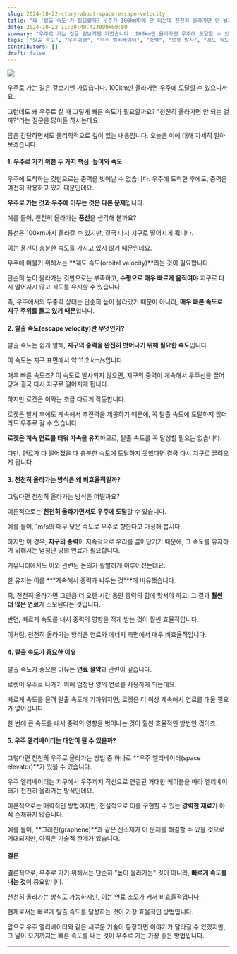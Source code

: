 ```yaml
---
slug: 2024-10-22-story-about-space-escape-velocity
title: "왜 '탈출 속도'가 필요할까? 우주가 100km밖에 안 되는데 천천히 올라가면 안 될까?"
date: 2024-10-22 11:39:40.423000+00:00
summary: "우주로 가는 길은 겉보기엔 가깝습니다. 100km만 올라가면 우주에 도달할 수 있으니까요. 그런데도 왜 우주로 갈 때 그렇게 빠른 속도가 필요할까요? \"천천히 올라가면 안 되는 걸까?\"라는 질문을 많이들 하시는데요. 답은 간단하면서도 물리학적으로 깊이 있는 내용입니다. 오늘은 이에 대해 자세히 알아보겠습니다."
tags: ["탈출 속도", "우주여행", "우주 엘리베이터", "중력", "로켓 발사", "궤도 속도"]
contributors: []
draft: false
---
```


![](https://blogger.googleusercontent.com/img/a/AVvXsEgF8ygLm--E0fzpnu-vyDE_MnP53LqU-r3w5FYx63aa4XJEM35z9DfginyXDSU-lyX1uLaQniiG0_PgEbGaIGtidO91MmISxZvvJkZf982pMY-ce-WpxUH5eeGBH5u2sCn600ibb2vBXVN10x6yogbrE1IpMnb95C-xryyrNaug3SUoDA8nRGPg1244lCs)

우주로 가는 길은 겉보기엔 가깝습니다. 100km만 올라가면 우주에 도달할 수 있으니까요.

그런데도 왜 우주로 갈 때 그렇게 빠른 속도가 필요할까요? "천천히 올라가면 안 되는 걸까?"라는 질문을 많이들 하시는데요.

답은 간단하면서도 물리학적으로 깊이 있는 내용입니다. 오늘은 이에 대해 자세히 알아보겠습니다.

#### 1. 우주로 가기 위한 두 가지 핵심: 높이와 속도

우주에 도착하는 것만으로는 중력을 벗어날 수 없습니다. 우주에 도착한 후에도, 중력은 여전히 작용하고 있기 때문인데요.

**우주로 가는 것과 우주에 머무는 것은 다른 문제**입니다.

예를 들어, 천천히 올라가는 **풍선**을 생각해 볼까요?

풍선은 100km까지 올라갈 수 있지만, 결국 다시 지구로 떨어지게 됩니다.

이는 풍선이 충분한 속도를 가지고 있지 않기 때문인데요.

우주에 머물기 위해서는 **궤도 속도(orbital velocity)**라는 것이 필요합니다.

단순히 높이 올라가는 것만으로는 부족하고, **수평으로 매우 빠르게 움직여야** 지구로 다시 떨어지지 않고 궤도를 유지할 수 있습니다.

즉, 우주에서의 무중력 상태는 단순히 높이 올라갔기 때문이 아니라, **매우 빠른 속도로 지구 주위를 돌고 있기 때문**입니다.

#### 2. 탈출 속도(escape velocity)란 무엇인가?

탈출 속도는 쉽게 말해, **지구의 중력을 완전히 벗어나기 위해 필요한 속도**입니다.

이 속도는 지구 표면에서 약 11.2 km/s입니다.

매우 빠른 속도죠? 이 속도로 발사되지 않으면, 지구의 중력이 계속해서 우주선을 끌어당겨 결국 다시 지구로 떨어지게 됩니다.

하지만 로켓은 이와는 조금 다르게 작동합니다.

로켓은 발사 후에도 계속해서 추진력을 제공하기 때문에, 꼭 탈출 속도에 도달하지 않더라도 우주로 갈 수 있습니다.

**로켓은 계속 연료를 태워 가속을 유지**하므로, 탈출 속도를 꼭 달성할 필요는 없습니다.

다만, 연료가 다 떨어졌을 때 충분한 속도에 도달하지 못했다면 결국 다시 지구로 끌려오게 됩니다.

#### 3. 천천히 올라가는 방식은 왜 비효율적일까?

그렇다면 천천히 올라가는 방식은 어떨까요?

이론적으로는 **천천히 올라가면서도 우주에 도달**할 수 있습니다.

예를 들어, 1m/s의 매우 낮은 속도로 우주로 향한다고 가정해 봅시다.

하지만 이 경우, **지구의 중력**이 지속적으로 우리를 끌어당기기 때문에, 그 속도를 유지하기 위해서는 엄청난 양의 연료가 필요합니다.

커뮤니티에서도 이와 관련된 논의가 활발하게 이루어졌는데요.

한 유저는 이를 **"계속해서 중력과 싸우는 것"**에 비유했습니다.

즉, 천천히 올라가면 그만큼 더 오랜 시간 동안 중력의 힘에 맞서야 하고, 그 결과 **훨씬 더 많은 연료**가 소모된다는 것입니다.

반면, 빠르게 속도를 내서 중력의 영향을 적게 받는 것이 훨씬 효율적입니다.

이처럼, 천천히 올라가는 방식은 연료와 에너지 측면에서 매우 비효율적입니다.

#### 4. 탈출 속도가 중요한 이유

탈출 속도가 중요한 이유는 **연료 절약**과 관련이 깊습니다.

로켓이 우주로 나가기 위해 엄청난 양의 연료를 사용하게 되는데요.

빠르게 속도를 올려 탈출 속도에 가까워지면, 로켓은 더 이상 계속해서 연료를 태울 필요가 없어집니다.

한 번에 큰 속도를 내서 중력의 영향을 벗어나는 것이 훨씬 효율적인 방법인 것이죠.

#### 5. 우주 엘리베이터는 대안이 될 수 있을까?

그렇다면 천천히 우주로 올라가는 방법 중 하나로 **우주 엘리베이터(space elevator)**가 있을 수 있습니다.

우주 엘리베이터는 지구에서 우주까지 직선으로 연결된 거대한 케이블을 따라 엘리베이터가 천천히 올라가는 방식인데요.

이론적으로는 매력적인 방법이지만, 현실적으로 이를 구현할 수 있는 **강력한 재료**가 아직 존재하지 않습니다.

예를 들어, **그래핀(graphene)**과 같은 신소재가 이 문제를 해결할 수 있을 것으로 기대되지만, 아직은 기술적 한계가 있습니다.

#### 결론

결론적으로, 우주로 가기 위해서는 단순히 "높이 올라가는" 것이 아니라, **빠르게 속도를 내는 것**이 중요합니다.

천천히 올라가는 방식도 가능하지만, 이는 연료 소모가 커서 비효율적입니다.

현재로서는 빠르게 탈출 속도를 달성하는 것이 가장 효율적인 방법입니다.

앞으로 우주 엘리베이터와 같은 새로운 기술이 등장하면 이야기가 달라질 수 있겠지만, 그 날이 오기까지는 빠른 속도를 내는 것이 우주로 가는 가장 좋은 방법입니다.

---

